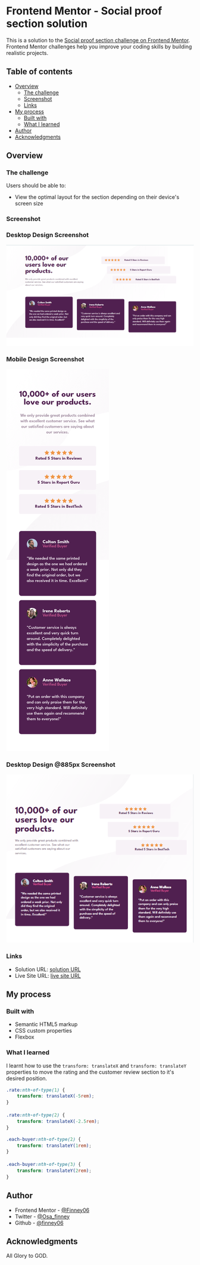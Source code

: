 # Frontend Mentor - Social proof section solution

This is a solution to the [Social proof section challenge on Frontend Mentor](https://www.frontendmentor.io/challenges/social-proof-section-6e0qTv_bA). Frontend Mentor challenges help you improve your coding skills by building realistic projects. 

## Table of contents

- [Overview](#overview)
  - [The challenge](#the-challenge)
  - [Screenshot](#screenshot)
  - [Links](#links)
- [My process](#my-process)
  - [Built with](#built-with)
  - [What I learned](#what-i-learned)
- [Author](#author)
- [Acknowledgments](#acknowledgments)


## Overview

### The challenge

Users should be able to:

- View the optimal layout for the section depending on their device's screen size

### Screenshot

### Desktop Design Screenshot
 ![](./design/Screenshot.png)

 ### Mobile Design Screenshot
![](./design/MobileScreenshot.png)

### Desktop Design @885px Screenshot
![](./design/desktop-view@885px.png)

### Links

- Solution URL: [solution URL](https://www.frontendmentor.io/solutions/social-proof-section-using-flexbox-nsmmIg8FsZ)
- Live Site URL: [ live site URL](https://finney06.github.io/social-proof-section/)

## My process

### Built with

- Semantic HTML5 markup
- CSS custom properties
- Flexbox
### What I learned
  I learnt how to use the  ``` transform: translateX ``` and ```transform: translateY``` properties to move the rating and the customer review section to it's desired position.


```css
.rate:nth-of-type(1) {
    transform: translateX(-5rem);
}

.rate:nth-of-type(2) {
    transform: translateX(-2.5rem);
}
```
```css
.each-buyer:nth-of-type(2) {
    transform: translateY(1rem);
}

.each-buyer:nth-of-type(3) {
    transform: translateY(2rem);
}

```



## Author
- Frontend Mentor - [@Finney06](https://www.frontendmentor.io/profile/Finney06)
- Twitter - [@Osa_finney](https://www.twitter.com/@Osa_finney)
- Github - [@finney06](https://github.com/Finney06)


## Acknowledgments
All Glory to GOD.